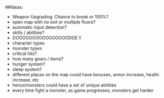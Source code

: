 ##Ideas:

* Weapon Upgrading: Chance to break or 100%?
* open map with no exit or multiple floors?
* automatic input detection?
* skills / abilities?
* DOOOOOOOOOOOOOOOODGE !!
* character types
* monster types
* critical hits?
* how many gears / items?
* hunger system?
* sleep system?
* different places on the map could have bonuses, armor increase, health increase, etc
* heros/monsters could have a set of unique abilities
* every time fight a monster, as game progresses, monsters get harder
